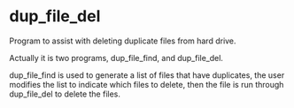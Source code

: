 # dup_file_del
Program to assist with deleting duplicate files from hard drive.

Actually it is two programs, dup_file_find, and dup_file_del.

dup_file_find is used to generate a list of files that have duplicates, the user modifies the list to indicate which files to delete, then the file is run through dup_file_del to delete the files.
